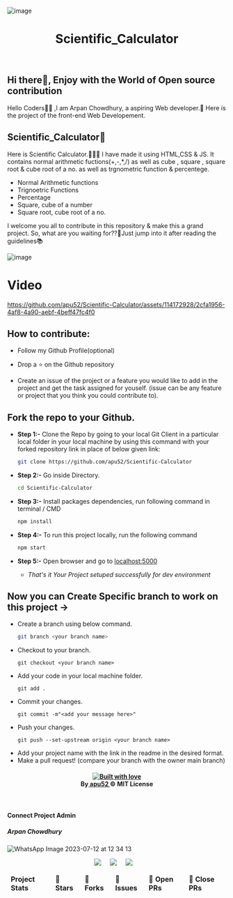 ![image](https://github.com/apu52/Scientific-Calculator/assets/114172928/9b3fb0c2-921f-41eb-b4c3-cfaf84d656ff)<h1 align="center">Scientific_Calculator </h1>

<div>
<br>
<h2>Hi there👋, Enjoy with the World of Open source contribution </h2>


<p>Hello Coders👨‍💻 ,I am Arpan Chowdhury, a aspiring Web developer.🤖 Here is the project of the front-end Web Developement.<h2>Scientific_Calculator📲</h2>
<p>Here is Scientific Calculator.👨🏻‍💻 I have made it using HTML,CSS & JS. It contains normal arithmetic fuctions(+,-,*,/) as well as cube , square , square root & cube root of a no. as well as trgnometric function & percentege.
	
- Normal Arithmetic functions
- Trignoetric Functions
-  Percentage
-  Square, cube of a number
-  Square root, cube root of a no.
</p>
I welcome you all to contribute in this repository & make this a grand project. So, what are you waiting for??🤔Just jump into it after reading the guidelines📚</p>

![image](https://github.com/apu52/Temperature_Converter/assets/114172928/28684ecc-34cb-479f-a965-79986d371019)

<table>
    <thead>
        <tr border: 1px;>
            <td><b>Project Stats</td>
            <td><b>🌟 Stars</b></td>
            <td><b>🍴 Forks</b></td>
            <td><b>🐛 Issues</b></td>
            <td><b>🔔 Open PRs</b></td>
            <td><b>🔕 Close PRs</b></td>
        </tr>
     </thead>

# Video


https://github.com/apu52/Scientific-Calculator/assets/114172928/2cfa1956-4af8-4a90-aebf-4beff47fc4f0



## How to contribute:

-   Follow my Github Profile(optional)

-   Drop a :star: on the Github repository <br/>

-   Create an issue of the project or a feature you would like to add in the project and get the task assigned for youself. (issue can be any feature or project that you think you could contribute to).

##   Fork the repo to your Github.<br/>

 - **Step 1:-**   Clone the Repo by going to your local Git Client in a particular local folder in your local machine by using this command with your forked repository link in place of below given link: <br/>
    ```bash
    git clone https://github.com/apu52/Scientific-Calculator
    ```

 - **Step 2:-**  Go inside  Directory.
    ```bash 
    cd Scientific-Calculator
    ```

- **Step 3:-**  Install packages dependencies, run following command in terminal / CMD
    ```bash 
    npm install
    ```

 - **Step 4:-** To run this project locally, run the following command
    ``` bash
    npm start
    ```

- **Step 5:-**  Open browser and go to      [localhost:5000](http://localhost:5000/)   

   - *That's it Your Project setuped successfully for dev environment*

## Now you can Create Specific branch to work on this project ->
-   Create a branch using below command.
    ```bash
    git branch <your branch name>
    ```
-   Checkout to your branch.
    ```
    git checkout <your branch name>
    ```
-   Add your code in your local machine folder.
    ```
    git add .
    ```
-   Commit your changes.
    ```
    git commit -m"<add your message here>"
    ```
-   Push your changes.
    ```
    git push --set-upstream origin <your branch name>
    ```
-   Add your project name with the link in the readme in the desired format.
-   Make a pull request! (compare your branch with the owner main branch)


  <h4 align="center">
   <a target="_blank"href="https://www.linkedin.com/in/arpan-chowdhury-775294251/"><img src="https://forthebadge.com/images/badges/built-with-love.svg" alt="Built with love" /></a><br>
  By<a href="https://github.com/apu52"> apu52 </a>&copy; MIT License</h4>
	<br>

<h4 align="left">Connect Project Admin </h4>
<h5>Arpan Chowdhury</h5>

<img align="left">![WhatsApp Image 2023-07-12 at 12 34 13](https://github.com/apu52/Temperature_Converter/assets/114172928/9646206c-fc19-4e0a-ae26-9560efc423f5)</img>



<p align="center">
  <a target="_blank"href="https://www.linkedin.com/in/arpan-chowdhury-775294251/"><img src="https://img.shields.io/badge/linkedin-%230077B5.svg?&style=for-the-badge&logo=linkedin&logoColor=white" /></a>&nbsp;&nbsp;&nbsp;&nbsp;
  <a target="_blank"href="https://twitter.com/ArpanCh40193288"><img src="https://img.shields.io/badge/twitter-%231DA1F2.svg?&style=for-the-badge&logo=twitter&logoColor=white" /></a>&nbsp;&nbsp;&nbsp;&nbsp;
   <a target="_blank"href="https://github.com/apu52"><img src="https://img.shields.io/badge/GitHub-100000?style=for-the-badge&logo=github&logoColor=white" /></a>&nbsp;&nbsp;&nbsp;&nbsp;
  
  




